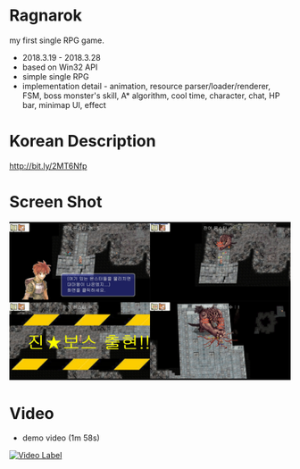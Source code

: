 # Ragnarok
my first single RPG game.  

- 2018.3.19 - 2018.3.28
- based on Win32 API
- simple single RPG
- implementation detail - animation, resource parser/loader/renderer, FSM, boss monster's skill, A* algorithm, cool time, character, chat, HP bar, minimap UI, effect

# Korean Description
http://bit.ly/2MT6Nfp

# Screen Shot
![Screenshot1](https://github.com/oneofthezombies/Ragnarok/blob/master/Images/ragnarok_screenshot.png)

# Video
- demo video (1m 58s)  

[![Video Label](http://img.youtube.com/vi/swys-TtQCl0/0.jpg)](https://youtu.be/swys-TtQCl0)
